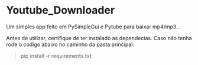 # Youtube_Downloader
Um simples app feito em PySimpleGui e Pytube para baixar mp4/mp3...

Antes de utilizar, certifique de ter instalado as dependecias. Caso não tenha rode o código abaixo no caminho da pasta principal:

>pip install -r requirements.txt
